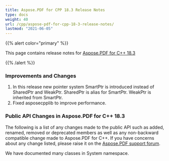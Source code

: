 ```yaml
---
title: Aspose.PDF for CPP 18.3 Release Notes
type: docs
weight: 40
url: /cpp/aspose-pdf-for-cpp-18-3-release-notes/
lastmod: "2021-06-05"
---
```


{{% alert color="primary" %}}

This page contains release notes for [Aspose.PDF for C++ 18.3](https://www.nuget.org/packages/Aspose.PDF.Cpp/18.3.0)

{{% /alert %}}
### **Improvements and Changes**
1. In this release new pointer system SmartPtr is introduced instead of SharedPtr and WeakPtr. SharedPtr is alias for SmartPtr. WeakPtr is inherited from SmartPtr.
1. Fixed asposecpplib to improve performance.
### **Public API Changes in Aspose.PDF for C++ 18.3**
The following is a list of any changes made to the public API such as added, renamed, removed or deprecated members as well as any non-backward compatible change made to Aspose.PDF for C++. If you have concerns about any change listed, please raise it on the [Aspose.PDF support forum](https://forum.aspose.com/c/pdf). 

We have documented many classes in System namespace.
